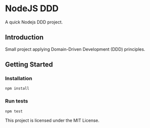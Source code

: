 # NodeJS DDD

A quick Nodejs DDD project.

## Introduction

Small project applying Domain-Driven Development (DDD) principles.

## Getting Started

### Installation

```bash
npm install
```

### Run tests

```bash
npm test
```

This project is licensed under the MIT License.
